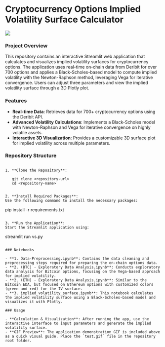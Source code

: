 # Cryptocurrency Options Implied Volatility Surface Calculator

![](https://raw.githubusercontent.com/EthanFalcao/Defi_Options_Implied_Volatility/main/gif/ivf_defi.gif)

### Project Overview

This repository contains an interactive Streamlit web application that calculates and visualizes implied volatility surfaces for cryptocurrency options. The application uses real-time on-chain data from Deribit for over 700 options and applies a Black-Scholes-based model to compute implied volatility with the Newton-Raphson method, leveraging Vega for iterative convergence. Users can adjust three parameters and view the implied volatility surface through a 3D Plotly plot.

### Features

- **Real-time Data**: Retrieves data for 700+ cryptocurrency options using the Deribit API.
- **Advanced Volatility Calculations**: Implements a Black-Scholes model with Newton-Raphson and Vega for iterative convergence on highly volatile assets.
- **Interactive 3D Visualization**: Provides a customizable 3D surface plot for implied volatility across multiple parameters.

### Repository Structure

```plaintext

1. **Clone the Repository**:
   
   git clone <repository-url>
   cd <repository-name>
```
   ```

2. **Install Required Packages**:
   Use the following command to install the necessary packages:
   ```
   pip install -r requirements.txt
   ```

3. **Run the Application**:
   Start the Streamlit application using:
   ```
   streamlit run vs.py
   ```

### Notebooks

- **1. Data-Preprocessing.ipynb**: Contains the data cleaning and preprocessing steps required for preparing the on-chain options data.
- **2. (BTC) - Exploratory Data Analysis.ipynb**: Conducts exploratory data analysis for Bitcoin options, focusing on the Vega-based approach for implied volatility.
- **2. (ETH) - Exploratory Data Analysis.ipynb**: Similar to the Bitcoin EDA, but focused on Ethereum options with customized colors (green and red) for the IV surface.
- **3. implied_volatility_surface.ipynb**: This notebook calculates the implied volatility surface using a Black-Scholes-based model and visualizes it with Plotly.

### Usage

- **Calculation & Visualization**: After running the app, use the interactive interface to input parameters and generate the implied volatility surface.
- **GIF Preview**: The application demonstration GIF is included above as a quick visual guide. Place the `test.gif` file in the repository root folder.
